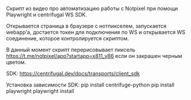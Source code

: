 Скрипт из видео про автоматизацию работы с Notpixel при помощи Playwright и centrifugal WS SDK.

Открывается страница в браузере с нотпикселем, запускается webapp'a, достается токен для подключения по WS и открывается WS соединение, которое контролируется скриптом.

В данный момент скрипт перерисовывает пиксель https://t.me/notpixel/app?startapp=x811_y86 если он закрашен черным цветом.

SDK: https://centrifugal.dev/docs/transports/client_sdk

Установка зависимости SDK:
pip install centrifuge-python
pip install playwright
playwright install

